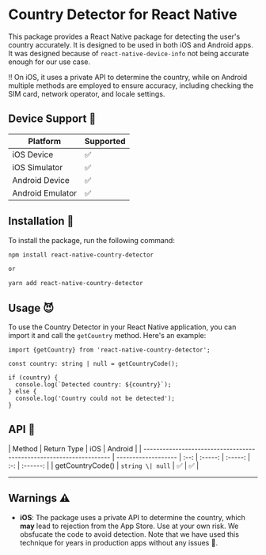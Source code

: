 # Country Detector for React Native

This package provides a React Native package for detecting the user's country accurately. It is designed to be used in both iOS and Android apps.
It was designed because of `react-native-device-info` not being accurate enough for our use case.

‼️ On iOS, it uses a private API to determine the country, while on Android multiple methods are employed to ensure accuracy, including checking the SIM card, network operator, and locale settings.

## Device Support 📱

| Platform         | Supported |
| ---------------- | --------- |
| iOS Device       | ✅        |
| iOS Simulator    | ✅        |
| Android Device   | ✅        |
| Android Emulator | ✅        |

## Installation 🚀

To install the package, run the following command:

```sh
npm install react-native-country-detector

or

yarn add react-native-country-detector
```

## Usage 😈

To use the Country Detector in your React Native application, you can import it and call the `getCountry` method. Here's an example:

```tsx
import {getCountry} from 'react-native-country-detector';

const country: string | null = getCountryCode();

if (country) {
  console.log(`Detected country: ${country}`);
} else {
  console.log('Country could not be detected');
}
```

## API 👀

| Method                                                              | Return Type         |  iOS | Android |
| ------------------------------------------------------------------- | ------------------- | :--: | :-----: | :-----: | :-:  | :------: |
| getCountryCode()                              | `string \| null`   |   ✅    |   ✅     |

---

## Warnings ⚠️

- **iOS**: The package uses a private API to determine the country, which **may** lead to rejection from the App Store. Use at your own risk. We obsfucate the code to avoid detection. Note that we have used this technique for years in production apps without any issues 🙂.
